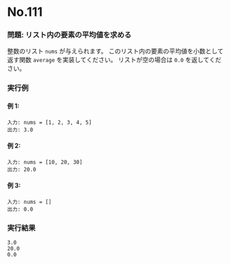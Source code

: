 # No.111

### 問題: リスト内の要素の平均値を求める

整数のリスト `nums` が与えられます。
このリスト内の要素の平均値を小数として返す関数 `average` を実装してください。
リストが空の場合は `0.0` を返してください。

### 実行例

#### 例 1:

```
入力: nums = [1, 2, 3, 4, 5]
出力: 3.0
```

#### 例 2:

```
入力: nums = [10, 20, 30]
出力: 20.0
```

#### 例 3:

```
入力: nums = []
出力: 0.0
```

### 実行結果

```text
3.0
20.0
0.0
```
